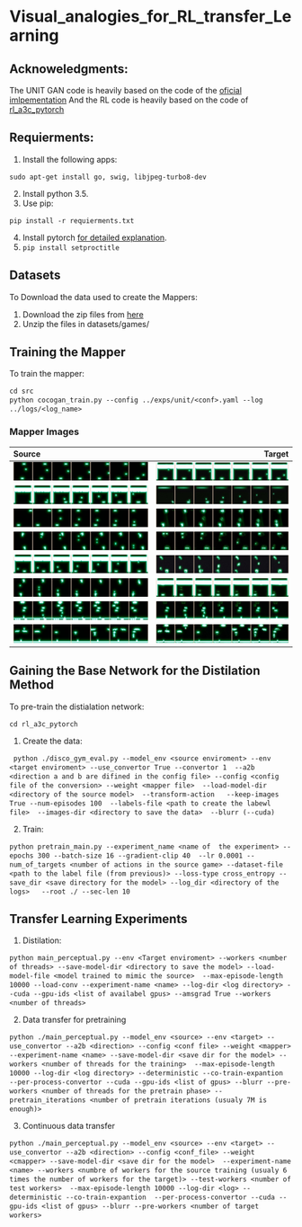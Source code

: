 # Visual_analogies_for_RL_transfer_Learning

## Acknoweledgments:
The UNIT GAN code is heavily based on the code of the [oficial imlpementation](https://github.com/mingyuliutw/UNIT)
And the RL code is heavily based on the code of [rl_a3c_pytorch](https://github.com/dgriff777/rl_a3c_pytorch)

## Requierments:
1. Install the following apps:
```
sudo apt-get install go, swig, libjpeg-turbo8-dev
```
2. Install python 3.5.
3. Use pip:
```
pip install -r requierments.txt
```
4. Install pytorch [for detailed explanation](http://pytorch.org/).
5. ```pip install setproctitle```

## Datasets
To Download the data used to create the Mappers:
1. Download the zip files from [here](https://drive.google.com/drive/folders/1B4_n0X0s5ZV3yOhHX2tjJN1G2hX2WpEy?usp=sharing)
2. Unzip the files in datasets/games/

## Training the Mapper
To train the mapper:
```
cd src
python cocogan_train.py --config ../exps/unit/<conf>.yaml --log ../logs/<log_name>
```
### Mapper Images
Source | Target
:--------|-----------:
![Source Image Pong](./images/pong_to_breakout_half-0.jpg "Source Image Pong") | ![Destination Image Breakout](./images/pong_to_breakout_half-1.jpg "Target Image Breakout")
![Source Image Breakout](./images/breakout_to_pong_half-0.jpg "Source Image Breakout") | ![Destination Image Pong](./images/breakout_to_pong_half-1.jpg "Target Image Pong")
![Source Image Pong](./images/pong_to_tennis_half-0.jpg "Source Image Pong") | ![Destination Image Tennis](./images/pong_to_tennis_half-1.jpg "Target Image Tennis")
![Source Image Tennis](./images/tennis_to_pong_half-0.jpg "Source Image Tennis") | ![Destination Image Pong](./images/tennis_to_pong_half-1.jpg "Target Image Pong")
![Source Image Breakout](./images/breakout_to_tennis_half-0.jpg "Source Image Breakout") | ![Destination Tennis](./images/breakout_to_tennis_half-1.jpg "Target Image Tennis")
![Source Image Tennis](./images/tennis_to_breakout_half-0.jpg "Source Image Tennis") | ![Destination Image Breakout](./images/tennis_to_breakout_half-1.jpg "Target Image Breakout")
![Source Image Assault](./images/assault_to_demon_half-0.jpg "Source Image Assault") | ![Destination Demon-attack](./images/assault_to_demon_half-1.jpg "Target Image Demon-Attack")
![Source Image Demon-Attack](./images/Demon_to_Assault_half-0.jpg "Source Image Demon-Attack") | ![Destination Image Assault](./images/Demon_to_Assault_half-1.jpg "Target Image Assault")

## Gaining the Base Network for the Distilation Method
To pre-train the distialation network:
```
cd rl_a3c_pytorch
```
1. Create the data:
```
 python ./disco_gym_eval.py --model_env <source enviroment> --env <target enviroment> --use_convertor True --convertor 1  --a2b <direction a and b are difined in the config file> --config <config file of the conversion> --weight <mapper file>  --load-model-dir <directory of the source model>  --transform-action   --keep-images True --num-episodes 100  --labels-file <path to create the labewl file>  --images-dir <directory to save the data>  --blurr (--cuda)
```
2. Train:
```
python pretrain_main.py --experiment_name <name of  the experiment> --epochs 300 --batch-size 16 --gradient-clip 40  --lr 0.0001 --num_of_targets <number of actions in the source game> --dataset-file <path to the label file (from previous)> --loss-type cross_entropy --save_dir <save directory for the model> --log_dir <directory of the logs>   --root ./ --sec-len 10
```

## Transfer Learning Experiments
1. Distilation:
```
python main_perceptual.py --env <Target enviroment> --workers <number of threads> --save-model-dir <directory to save the model> --load-model-file <model trained to mimic the source>  --max-episode-length 10000 --load-conv --experiment-name <name> --log-dir <log directory> --cuda --gpu-ids <list of availabel gpus> --amsgrad True --workers <number of threads>
```
2. Data transfer for pretraining
```
python ./main_perceptual.py --model_env <source> --env <target> --use_convertor --a2b <direction> --config <conf file> --weight <mapper>  --experiment-name <name> --save-model-dir <save dir for the model> --workers <number of threads for the training>  --max-episode-length 10000 --log-dir <log directory> --deterministic --co-train-expantion  --per-process-convertor --cuda --gpu-ids <list of gpus> --blurr --pre-workers <number of threads for the pretrain phase> --pretrain_iterations <number of pretrain iterations (usualy 7M is enough)>
```
3. Continuous data transfer
```
python ./main_perceptual.py --model_env <source> --env <target> --use_convertor --a2b <direction> --config <conf_file> --weight <cmapper> --save-model-dir <save dir for the model>  --experiment-name <name> --workers <numbre of workers for the source training (usualy 6 times the number of workers for the target)> --test-workers <number of test workers>  --max-episode-length 10000 --log-dir <log> --deterministic --co-train-expantion  --per-process-convertor --cuda --gpu-ids <list of gpus> --blurr --pre-workers <number of target workers>
```
